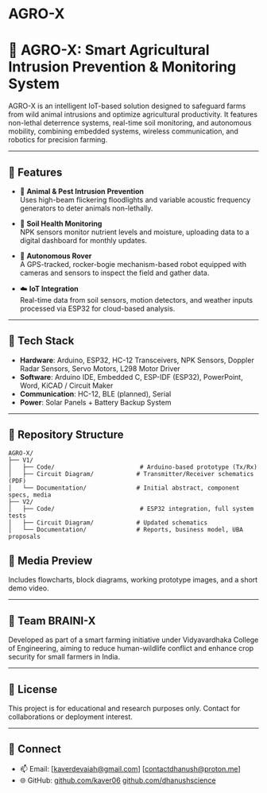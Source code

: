 # AGRO-X

# 🌾 AGRO-X: Smart Agricultural Intrusion Prevention & Monitoring System

AGRO-X is an intelligent IoT-based solution designed to safeguard farms from wild animal intrusions and optimize agricultural productivity. It features non-lethal deterrence systems, real-time soil monitoring, and autonomous mobility, combining embedded systems, wireless communication, and robotics for precision farming.

---

## 🚀 Features

- 🦌 **Animal & Pest Intrusion Prevention**  
  Uses high-beam flickering floodlights and variable acoustic frequency generators to deter animals non-lethally.

- 🌱 **Soil Health Monitoring**  
  NPK sensors monitor nutrient levels and moisture, uploading data to a digital dashboard for monthly updates.

- 🤖 **Autonomous Rover**  
  A GPS-tracked, rocker-bogie mechanism-based robot equipped with cameras and sensors to inspect the field and gather data.

- ☁️ **IoT Integration**  
  Real-time data from soil sensors, motion detectors, and weather inputs processed via ESP32 for cloud-based analysis.

---

## 🧠 Tech Stack

- **Hardware**: Arduino, ESP32, HC-12 Transceivers, NPK Sensors, Doppler Radar Sensors, Servo Motors, L298 Motor Driver
- **Software**: Arduino IDE, Embedded C, ESP-IDF (ESP32), PowerPoint, Word, KiCAD / Circuit Maker
- **Communication**: HC-12, BLE (planned), Serial
- **Power**: Solar Panels + Battery Backup System

---

## 📁 Repository Structure

```
AGRO-X/
├── V1/
│   ├── Code/                        # Arduino-based prototype (Tx/Rx)
│   ├── Circuit Diagram/            # Transmitter/Receiver schematics (PDF)
│   └── Documentation/              # Initial abstract, component specs, media
├── V2/
│   ├── Code/                        # ESP32 integration, full system tests
│   ├── Circuit Diagram/            # Updated schematics
│   └── Documentation/              # Reports, business model, UBA proposals
```


## 📸 Media Preview

Includes flowcharts, block diagrams, working prototype images, and a short demo video.

---

## 👥 Team BRAINI-X  
Developed as part of a smart farming initiative under Vidyavardhaka College of Engineering, aiming to reduce human-wildlife conflict and enhance crop security for small farmers in India.

---

## 📜 License

This project is for educational and research purposes only. Contact for collaborations or deployment interest.

---

## 🔗 Connect

- 📫 Email: [kaverdevaiah@gmail.com] [contactdhanush@proton.me]
- 🌐 GitHub: [github.com/kaver06](https://github.com/kaver06)
              [github.com/dhanushscience](https://github.com/dhanushscience)

